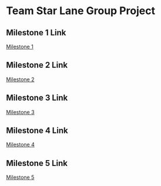 Team **Star Lane** Group Project
===========================

## Milestone 1 Link
[Milestone 1](https://github.com/reilly-cuauhtemoc-8178/wou-cs-46x-starlane/tree/main/milestone_1) 

## Milestone 2 Link
[Milestone 2](https://github.com/reilly-cuauhtemoc-8178/wou-cs-46x-starlane/tree/main/milestone_2) 

## Milestone 3 Link
[Milestone 3](https://github.com/reilly-cuauhtemoc-8178/wou-cs-46x-starlane/tree/main/milestone_3) 

## Milestone 4 Link
[Milestone 4](https://github.com/reilly-cuauhtemoc-8178/wou-cs-46x-starlane/tree/main/milestone_4) 

## Milestone 5 Link
[Milestone 5](https://github.com/reilly-cuauhtemoc-8178/wou-cs-46x-starlane/tree/main/milestone_5) 
